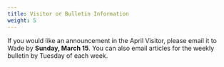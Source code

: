 ```yaml
---
title: Visitor or Bulletin Information
weight: 5
---
```


If you would like an announcement in the April Visitor, please email it to  Wade by **Sunday, March 15**. You can also email articles for the weekly bulletin by Tuesday of each week.